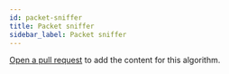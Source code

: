 ```yaml
---
id: packet-sniffer
title: Packet sniffer
sidebar_label: Packet sniffer
---
```


[Open a pull request](https://github.com/AllAlgorithms/algorithms/tree/master/docs/packet-sniffer.md) to add the content for this algorithm.